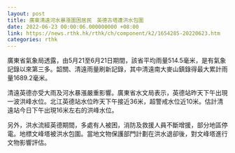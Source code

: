```yaml
---
layout: post
title: 廣東清遠河水暴漲圍困居民　英德古塔遭洪水包圍
date: 2022-06-23 00:00:06.000000000 +08:00
link: https://news.rthk.hk/rthk/ch/component/k2/1654285-20220623.htm
categories: rthk
---
```


廣東省氣象局透露，由5月21至6月21日期間，該省平均雨量514.5毫米，是有氣象記錄以來第三多。韶關、清遠雨量刷新記錄，其中清遠南大麥山鎮錄得最大累計雨量1689.2毫米。

清遠英德亦受大雨及河水暴漲嚴重影響。廣東省水文局表示，英德站昨天下午出現一波洪峰水位。北江英德站水位昨天下午接近36米，超警戒水位近10米。估計清遠站今日下午出現16米左右的洪峰水位。

另外，洪水流經英德期間，多處有人被困，消防及救援人員不斷增援，部分地區停電。地標文峰塔被洪水包圍。當地文物保護部門計劃在洪水退卻後，對文峰塔進行文物影響評估。
